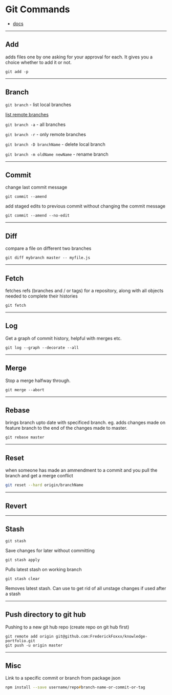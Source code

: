 # Git Commands

 - [docs](https://git-scm.com/doc)
----
## Add 
adds files one by one asking for your approval for each. It gives you a choice whether to add it or not. 

```
git add -p
```
---
## Branch 
`git branch` - list local branches

[list remote branches](http://gitready.com/intermediate/2009/02/13/list-remote-branches.html)

`git branch -a` - all branches 

`git branch -r` - only remote branches

`git branch -D branchName` - delete local branch

`git branch -m oldName newName` - rename branch

---
## Commit

change last commit message 
```
git commit --amend 
```

add staged edits to previous commit without changing the commit message
```
git commit --amend --no-edit
```

---
## Diff

compare a file on different two branches
```
git diff mybranch master -- myfile.js
```

---
## Fetch 
fetches refs (branches and / or tags) for a repository, along with all objects needed to complete their histories

```
git fetch
```
---
## Log

Get a graph of commit history, helpful with merges etc. 

```
git log --graph --decorate --all
```

---

## Merge

Stop a merge halfway through. 

```
git merge --abort
```
---
## Rebase
brings branch upto date with specificed branch. eg. adds changes made on feature branch to the end of the changes made to master.

```
git rebase master
```
---
## Reset
when someone has made an ammendment to a commit and you pull the branch and get a merge conflict 

```bash 
git reset --hard origin/branchName
```

--- 
## Revert




---
## Stash

```
git stash
```
Save changes for later without committing

```
git stash apply
```
Pulls latest stash on working branch

```
git stash clear
```
Removes latest stash. Can use to get rid of all unstage changes if used after a stash 

---
## Push directory to git hub

Pushing to a new git hub repo (create repo on git hub first)

```
git remote add origin git@github.com:FrederickFoxxx/knowledge-portfolio.git
git push -u origin master
```
---
## Misc

Link to a specific commit or branch from package json 

```zsh
npm install --save username/repo#branch-name-or-commit-or-tag
```
